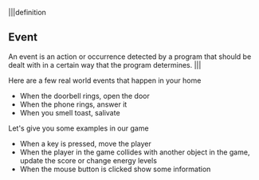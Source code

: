 |||definition
## Event
An event is an action or occurrence detected by a program that should be dealt with in a certain way that the program determines.
|||

Here are a few real world events that happen in your home

- When the doorbell rings, open the door
- When the phone rings, answer it
- When you smell toast, salivate

Let's give you some examples in our game

- When a key is pressed, move the player
- When the player in the game collides with another object in the game, update the score or change energy levels
- When the mouse button is clicked show some information


